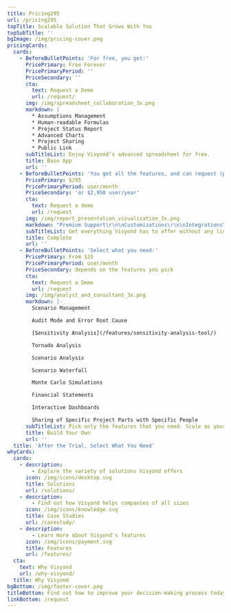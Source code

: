 ```yaml
---
title: Pricing295
url: /pricing295
topTitle: Scalable Solution That Grows With You
topSubTitle: ''
bgImage: /img/pricing-cover.png
pricingCards:
  cards:
    - BeforeBulletPoints: 'For free, you get:'
      PricePrimary: Free Forever
      PricePrimaryPeriod: ''
      PriceSecondary: ''
      cta:
        text: Request a Demo
        url: /request/
      img: /img/spreadsheet_collaboration_3x.png
      markdown: |
        * Assumptions Management
        * Human-readable Formulas
        * Project Status Report
        * Advanced Charts
        * Project Sharing
        * Public Link
      subTitleList: Enjoy Visyond’s advanced spreadsheet for free.
      title: Base App
      url: ''
    - BeforeBulletPoints: 'You get all the features, and can request (priced separately):'
      PricePrimary: $295
      PricePrimaryPeriod: user/month
      PriceSecondary: 'or $2,950 user/year'
      cta:
        text: Request a demo
        url: /request
      img: /img/report_presentation_visualization_3x.png
      markdown: "Premium Support\r\n\nCustomizations\r\n\nIntegrations\r\n\nOn-premise Installation\n\nWhitelabeling"
      subTitleList: Get everything Visyond has to offer without any limitations.
      title: Complete
      url: ''
    - BeforeBulletPoints: 'Select what you need:'
      PricePrimary: From $25
      PricePrimaryPeriod: user/month
      PriceSecondary: depends on the features you pick
      cta:
        text: Request a Demo
        url: /request
      img: /img/analyst_and_consultant_3x.png
      markdown: |-
        Scenario Management

        Audit Mode and Error Root Cause

        [Sensitivity Analysis](/features/sensitivity-analysis-tool/)

        Tornado Analysis

        Scenario Analysis

        Scenario Waterfall

        Monte Carlo Simulations

        Financial Statements

        Interactive Dashboards

        Sharing of Specific Project Parts with Specific People
      subTitleList: Pick only the features that you need. Scale as your team grows.
      title: Build Your Own
      url: ''
  title: 'After the Trial, Select What You Need'
whyCards:
  cards:
    - description:
        - Explore the variety of solutions Visyond offers
      icon: /img/icons/desktop.svg
      title: Solutions
      url: /solutions/
    - description:
        - Find out how Visyond helps companies of all sizes
      icon: /img/icons/knowledge.svg
      title: Case Studies
      url: /casestudy/
    - description:
        - Learn more about Visyond's features
      icon: /img/icons/payment.svg
      title: Features
      url: /features/
  cta:
    text: Why Visyond
    url: /why-visyond/
  title: Why Visyond
bgBottom: /img/footer-cover.png
titleBottom: Find out how to improve your decision-making process today
linkBottom: /request
---
```


